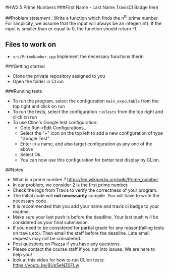 #HW2.5 Prime Numbers
###First Name - Last Name
TravisCI Badge here

##Problem statement :
Write a function which finds the n<sup>th</sup> prime number. For simplicity, we assume that the input will always be an integer(int). If the input is smaller than or equal to 0, the function should return -1.

## Files to work on
* `src/PrimeNumber.cpp` Implement the necessary functions therin

###Getting started

* Clone the private repository assigned to you
* Open the folder in CLion


###Running tests
* To run the program, select the configuration `main_executable` from the top right and click on run
* To run the tests, select the configuration `runTests` from the top right and click on run
* To use Clion's Google test configuration:
    * Goto Run->Edit Configurations..
    * Select the "+" icon on the top left to add a new configuration of type "Google Test"
    * Enter in a name, and also target configuration as any one of the above
    * Select Ok.
    * You can now use this configuration for better test display by CLion.

##Notes 
* What is a prime number ? https://en.wikipedia.org/wiki/Prime_number
* In our problem, we consider 2 is the first prime number. 
* Check the logs from Travis to verify the correctness of your program.
* The Initial code will **not necessarily** compile. You will have to write the necessary code.
* It is recommended that you add your name and travis ci badge to your readme.
* Make sure your last push is before the deadline. Your last push will be considered as your final submission.
* If you need to be considered for partial grade for any reason(failing tests on travis,etc). Then email the staff before the deadline. Late email requests may not be considered.
* Post questions on Piazza if you have any questions.
* Please contact the course staff if you run into issues. We are here to help you!
* look at this video for how to run CLion tests: https://youtu.be/8Up5eNZ0FLw
